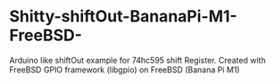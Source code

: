 # Shitty-shiftOut-BananaPi-M1-FreeBSD-

Arduino like shiftOut example for 74hc595 shift Register. 
Created with FreeBSD GPIO framework (libgpio) on FreeBSD (Banana Pi M1)

